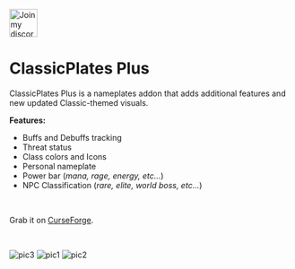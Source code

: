 <a href="https://discord.gg/Hj49J2APGZ" target="_blank"><img width="50" alt="Join my discord" src="https://user-images.githubusercontent.com/82573908/185756670-b92eaf9e-f4fb-4f8a-b0b0-6325e6a16886.png"></a>

# **ClassicPlates Plus**
ClassicPlates Plus is a nameplates addon that adds additional features and new updated Classic-themed visuals.

**Features:**
- Buffs and Debuffs tracking
- Threat status
- Class colors and Icons
- Personal nameplate
- Power bar (*mana, rage, energy, etc...*)
- NPC Classification (*rare, elite, world boss, etc...*)

<br />

Grab it on [CurseForge](https://www.curseforge.com/wow/addons/classicplatesplus).

<br />

![pic3](https://github.com/ReubinAuthor/ClassicPlates-Plus/assets/82573908/ac3ec5b3-476f-4fe4-ac33-4edf69cdcf05)
![pic1](https://github.com/ReubinAuthor/ClassicPlates-Plus/assets/82573908/9e5945fd-3baf-41b4-b2db-471c783db571)
![pic2](https://github.com/ReubinAuthor/ClassicPlates-Plus/assets/82573908/ed349986-b991-405b-8260-6fbbe205db5b)
